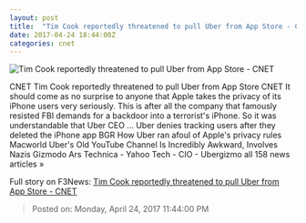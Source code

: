 ```yaml
---
layout: post
title:  "Tim Cook reportedly threatened to pull Uber from App Store - CNET"
date: 2017-04-24 18:44:00Z
categories: cnet
---
```


![Tim Cook reportedly threatened to pull Uber from App Store - CNET](https://cnet4.cbsistatic.com/img/BeN9gZ7T1WDw1aBiOPDrMON-Nqs=/670x503/2015/06/04/b85a4cd1-37cb-471d-8607-408f6544c513/uber-ceo-cofounder-travis-kalanick-7101.jpg)

CNET Tim Cook reportedly threatened to pull Uber from App Store CNET It should come as no surprise to anyone that Apple takes the privacy of its iPhone users very seriously. This is after all the company that famously resisted FBI demands for a backdoor into a terrorist's iPhone. So it was understandable that Uber CEO ... Uber denies tracking users after they deleted the iPhone app BGR How Uber ran afoul of Apple's privacy rules Macworld Uber's Old YouTube Channel Is Incredibly Awkward, Involves Nazis Gizmodo Ars Technica - Yahoo Tech - CIO - Ubergizmo all 158 news articles »


Full story on F3News: [Tim Cook reportedly threatened to pull Uber from App Store - CNET](http://www.f3nws.com/n/RMkVS)

> Posted on: Monday, April 24, 2017 11:44:00 PM
